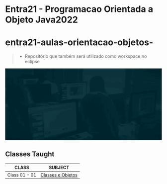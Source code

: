 # Entra21 - Programacao Orientada a Objeto Java2022

# entra21-aulas-orientacao-objetos-

> - Repositório que também será utilizado como workspace no eclipse

![Gif Entra21](./gif/entra21.gif)

## Classes Taught

| CLASS | SUBJECT |
|------|---------|
|Class 01 - 01|[Classes e Objetos]()